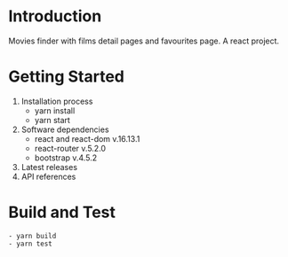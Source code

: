# Introduction 
Movies finder with films detail pages and favourites page. A react project.

# Getting Started
1.	Installation process
    - yarn install
    - yarn start 
2.	Software dependencies
    - react and react-dom v.16.13.1
    - react-router v.5.2.0
    - bootstrap v.4.5.2
3.	Latest releases
4.	API references

# Build and Test
    - yarn build
    - yarn test 